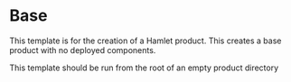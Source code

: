 # Base

This template is for the creation of a Hamlet product. This creates a base product with no deployed components.

This template should be run from the root of an empty product directory
